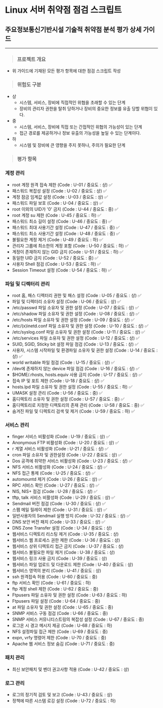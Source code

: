 # Linux 서버 취약점 점검 스크립트
## 주요정보통신기반시설 기술적 취약점 분석 평가 상세 가이드
---
>### 프로젝트 개요
- 위 가이드에 기재된 모든 평가 항목에 대한 점검 스크립트 작성
>### 위험도 구분
- 상
    - 시스템, 서비스, 장비에 직접적인 위협을 초래할 수 있는 단계
    - 장비의 관리자 권한을 탈취 당하거나 장비의 중요한 정보를 유출 당할 위협이 있다.
- 중
    - 시스템, 서비스, 장비에 직접 또는 간접적인 위협의 가능성이 있는 단계
    - 접근 경로를 제공하거나 정보 유출의 가능성을 높일 수 있는 단계이다.
- 하
    - 시스템 및 장비에 큰 영향을 주지 못하나, 주의가 필요한 단계
>### 평가 항목
### 계정 관리
- root 계정 원격 접속 제한 (Code : U-01 / 중요도 : 상) ✅
- 패스워드 복잡성 설정 (Code : U-02 / 중요도 : 상) ✅
- 계정 잠금 임계값 설정 (Code : U-03 / 중요도 : 상) ✅
- 패스워드 파일 보호 (Code : U-04 / 중요도 : 상) ✅
- root 이외의 UID가 '0' 금지 (Code : U-44 / 중요도 : 중) ✅
- root 계정 su 제한 (Code : U-45 / 중요도 : 하) ✅
- 패스워드 최소 길이 설정 (Code : U-46 / 중요도 : 중) ✅
- 패스워드 최대 사용기간 설정 (Code : U-47 / 중요도 : 중) ✅
- 패스워드 최소 사용기간 설정 (Code : U-48 / 중요도 : 중) ✅
- 불필요한 계정 제거 (Code : U-49 / 중요도 : 하) ✅
- 관리자 그룹에 최소한의 계정 포함 (Code : U-50 / 중요도 : 하) ✅
- 계정이 존재하지 않는 GID 금지 (Code : U-51 / 중요도 : 하) ✅
- 동일한 UID 금지 (Code : U-52 / 중요도 : 중) ✅
- 사용자 Shell 점검 (Code : U-53 / 중요도 : 하) ✅
- Session Timeout 설정 (Code : U-54 / 중요도 : 하) ✅
### 파일 및 디렉터리 관리
- root 홈, 패스 디렉터리 권한 및 패스 설정 (Code : U-05 / 중요도 : 상) ✅
- 파일 및 디렉터리 소유자 설정 (Code : U-06 / 중요도 : 상) ✅
- /etc/passwd 파일 소유자 및 권한 설정 (Code : U-07 / 중요도 : 상) ✅
- /etc/shadow 파일 소유자 및 권한 설정 (Code : U-08 / 중요도 : 상) ✅
- /etc/hosts 파일 소유자 및 권한 설정 (Code : U-09 / 중요도 : 상) ✅
- /etc/(x)inetd.conf 파일 소유자 및 권한 설정 (Code : U-10 / 중요도 : 상) ✅
- /etc/syslog.conf 파일 소유자 및 권한 설정 (Code : U-11 / 중요도 : 상) ✅
- /etc/services 파일 소유자 및 권한 설정 (Code : U-12 / 중요도 : 상) ✅
- SUID, SGID, Sticky bit 설정 파일 점검 (Code : U-13 / 중요도 : 상) ✅
- 사용자, 시스템 시작파일 및 환경파일 소유자 및 권한 설정 (Code : U-14 / 중요도 : 상) ✅
- world writable 파일 점검 (Code : U-15 / 중요도 : 상) ✅
- /dev에 존재하지 않는 device 파일 점검 (Code : U-16 / 중요도 : 상) ✅
- $HOME/.rhosts, hosts.equiv 사용 금지 (Code : U-17 / 중요도 : 상) ✅
- 접속 IP 및 포트 제한 (Code : U-18 / 중요도 : 상) ✅
- hosts.lpd 파일 소유자 및 권한 설정 (Code : U-55 / 중요도 : 하) ✅
- UMASK 설정 관리 (Code : U-56 / 중요도 : 중) ✅
- 홈디렉토리 소유자 및 권한 설정 (Code : U-57 / 중요도 : 중) ✅
- 홈디렉토리로 지정한 디렉토리의 존재 관리 (Code : U-58 / 중요도 : 중) ✅
- 숨겨진 파일 및 디렉토리 검색 및 제거 (Code : U-59 / 중요도 : 하) ✅
### 서비스 관리
- finger 서비스 비활성화 (Code : U-19 / 중요도 : 상) ✅
- Anonymous FTP 비활성화 (Code : U-20 / 중요도 : 상) ✅
- r 계열 서비스 비활성화 (Code : U-21 / 중요도 : 상) ✅
- cron 파일 소유자 및 권한설정 (Code : U-22 / 중요도 : 상) ✅
- Dos 공격에 취약한 서비스 비활성화 (Code : U-23 / 중요도 : 상) ✅
- NFS 서비스 비활성화 (Code : U-24 / 중요도 : 상) ✅
- NFS 접근 통제 (Code : U-25 / 중요도 : 상) ✅
- automountd 제거 (Code : U-26 / 중요도 : 상) ✅
- RPC 서비스 확인 (Code : U-27 / 중요도 : 상) ✅
- NIS, NIS+ 점검 (Code : U-28 / 중요도 : 상) ✅
- tftp, talk 서비스 비활성화 (Code : U-29 / 중요도 : 상) ✅
- Sendmail 버전 점검 (Code : U-30 / 중요도 : 상) ✅
- 스팸 메일 릴레이 제한 (Code : U-31 / 중요도 : 상) ✅
- 일반사용자의 Sendmail 실행 방지 (Code : U-32 / 중요도 : 상) ✅
- DNS 보안 버전 패치 (Code : U-33 / 중요도 : 상) ✅
- DNS Zone Transfer 설정 (Code : U-34 / 중요도 : 상)
- 웹서비스 디렉토리 리스팅 제거 (Code : U-35 / 중요도 : 상)
- 웹서비스 웹 프로세스 권한 제한 (Code : U-36 / 중요도 : 상)
- 웹서비스 상위 디렉토리 접근 금지 (Code : U-37 / 중요도 : 상)
- 웹서비스 불필요한 파일 제거 (Code : U-38 / 중요도 : 상)
- 웹서비스 링크 사용 금지 (Code : U-39 / 중요도 : 상)
- 웹서비스 파일 업로드 및 다운로드 제한 (Code : U-40 / 중요도 : 상)
- 웹서비스 영역의 분리 (Code : U-41 / 중요도 : 상)
- ssh 원격접속 허용 (Code : U-60 / 중요도 : 중)
- ftp 서비스 확인 (Code : U-61 / 중요도 : 하)
- ftp 계정 shell 제한 (Code : U-62 / 중요도 : 중)
- Ftpusers 파일 소유자 및 권한 설정 (Code : U-63 / 중요도 : 하)
- Ftpusers 파일 설정 (Code : U-64 / 중요도 : 중)
- at 파일 소유자 및 권한 설정 (Code : U-65 / 중요도 : 중)
- SNMP 서비스 구동 점검 (Code : U-66 / 중요도 : 중)
- SNMP 서비스 커뮤니티스트링의 복잡성 설정 (Code : U-67 / 중요도 : 중)
- 로그온 시 경고 메시지 제공 (Code : U-68 / 중요도 : 하)
- NFS 설정파일 접근 제한 (Code : U-69 / 중요도 : 중)
- expn, vrfy 명령어 제한 (Code : U-70 / 중요도 : 중)
- Apache 웹 서비스 정보 숨김 (Code : U-71 / 중요도 : 중)
### 패치 관리
- 최신 보안패치 및 벤더 권고사항 적용 (Code : U-42 / 중요도 : 상)
### 로그 관리
- 로그의 정기적 검토 및 보고 (Code : U-43 / 중요도 : 상)
- 정책에 따른 시스템 로깅 설정 (Code : U-72 / 중요도 : 하)
